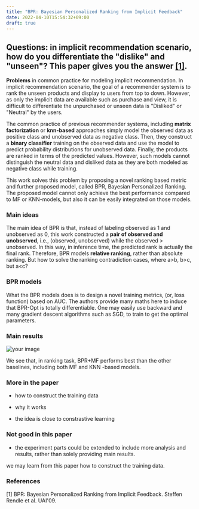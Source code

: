 ```yaml
---
title: "BPR: Bayesian Personalized Ranking from Implicit Feedback"
date: 2022-04-10T15:54:32+09:00
draft: true
---
```



## Questions: in implicit recommendation scenario, how do you differentiate the "dislike" and "unseen"? This paper gives you the answer [[1]](https://arxiv.org/pdf/1205.2618.pdf). 

**Problems** in common practice for modeling implicit recommendation. In implicit recommendation scenario, the goal of a recommender system is 
to rank the unseen products and display to users from top to down. However, as only the implicit data are available such as purchase and view, it is difficult to differentiate the unpurchased or
unseen data is "Disliked" or "Neutral" by the users. 

The common practice of previous recommender systems, including **matrix factorization** or **knn-based** approaches 
simply model the observed data as positive class and unobserved data as negative class. Then, they construct
a **binary classifier** training on the observed data and use the model to predict probability distributions 
for unobserved data. Finally, the products are ranked in terms of the predicted values.
However, such models cannot distinguish the neutral data and disliked data as they are both modeled as negative class while 
training. 

This work solves this problem by proposing a novel ranking based metric and further proposed model, called BPR, 
Bayesian Personalized Ranking. The proposed model cannot only achieve the best performance compared to MF or KNN-models, 
but also it can be easily integrated on those models. 


### Main ideas
The main idea of BPR is that, instead of labeling observed as 1 and unobserved as 0,
this work constructed a **pair of observed and unobserved**, i.e., (observed, unobserved) while the observed > unobserved. 
In this way, in inference time, the predicted rank is actually the final rank. Therefore, 
BPR models **relative ranking**, rather than absolute ranking. But how to solve the ranking contradiction cases, 
where a>b, b>c, but a<c?


### BPR models
What the BPR models does is to design a novel training metrics, (or, loss function) based on AUC. The 
authors provide many maths here to induce that BPR-Opt is totally differentiable. One may easily use 
backward and many gradient descent algorithms such as SGD, to train to get the optimal parameters.

### Main results
![your image](/images/25.png)

We see that, in ranking task, BPR+MF performs best than the other baselines, including 
both MF and KNN -based models.

### More in the paper

- how to construct the training data

- why it works

- the idea is close to constrastive learning 

### Not good in this paper
- the experiment parts could be extended to include more analysis and results, rather than solely providing main results.

we may learn from this paper how to construct the training data. 

### References
[1] BPR: Bayesian Personalized Ranking from Implicit Feedback. Steffen Rendle et al. UAI'09.

